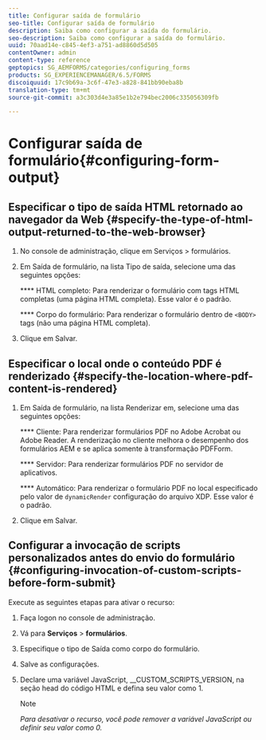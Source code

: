 ```yaml
---
title: Configurar saída de formulário
seo-title: Configurar saída de formulário
description: Saiba como configurar a saída do formulário.
seo-description: Saiba como configurar a saída do formulário.
uuid: 70aad14e-c845-4ef3-a751-ad8860d5d505
contentOwner: admin
content-type: reference
geptopics: SG_AEMFORMS/categories/configuring_forms
products: SG_EXPERIENCEMANAGER/6.5/FORMS
discoiquuid: 17c9b69a-3c6f-47e3-a828-841bb90eba8b
translation-type: tm+mt
source-git-commit: a3c303d4e3a85e1b2e794bec2006c335056309fb

---
```



# Configurar saída de formulário{#configuring-form-output}

## Especificar o tipo de saída HTML retornado ao navegador da Web {#specify-the-type-of-html-output-returned-to-the-web-browser}

1. No console de administração, clique em Serviços > formulários.
1. Em Saída de formulário, na lista Tipo de saída, selecione uma das seguintes opções:

   **** HTML completo: Para renderizar o formulário com tags HTML completas (uma página HTML completa). Esse valor é o padrão.

   **** Corpo do formulário: Para renderizar o formulário dentro de `<BODY>` tags (não uma página HTML completa).

1. Clique em Salvar.

## Especificar o local onde o conteúdo PDF é renderizado {#specify-the-location-where-pdf-content-is-rendered}

1. Em Saída de formulário, na lista Renderizar em, selecione uma das seguintes opções:

   **** Cliente: Para renderizar formulários PDF no Adobe Acrobat ou Adobe Reader. A renderização no cliente melhora o desempenho dos formulários AEM e se aplica somente à transformação PDFForm.

   **** Servidor: Para renderizar formulários PDF no servidor de aplicativos.

   **** Automático: Para renderizar o formulário PDF no local especificado pelo valor de `dynamicRender` configuração do arquivo XDP. Esse valor é o padrão.

1. Clique em Salvar.

## Configurar a invocação de scripts personalizados antes do envio do formulário {#configuring-invocation-of-custom-scripts-before-form-submit}

Execute as seguintes etapas para ativar o recurso:

1. Faça logon no console de administração.
1. Vá para **Serviços** > **formulários**.
1. Especifique o tipo de Saída como corpo do formulário.
1. Salve as configurações.
1. Declare uma variável JavaScript, __CUSTOM_SCRIPTS_VERSION, na seção head do código HTML e defina seu valor como 1.

   >[!NOTE]
   >
   >*Para desativar o recurso, você pode remover a variável JavaScript ou definir seu valor como 0.*

